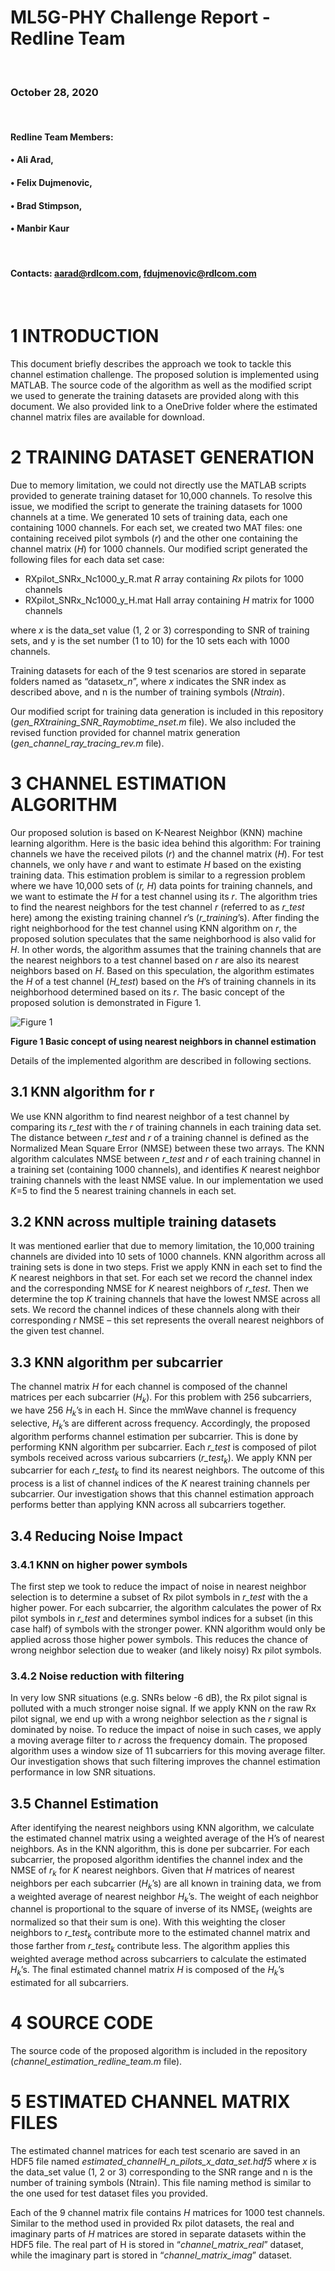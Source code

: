 # ML5G-PHY Challenge Report - Redline Team
<br />

### October 28, 2020
<br />


#### Redline Team Members:
#### • Ali Arad,                           
#### • Felix Dujmenovic,            
#### • Brad Stimpson,                   
#### • Manbir Kaur              
<br />

#### Contacts: aarad@rdlcom.com, fdujmenovic@rdlcom.com  
<br />

# 1	INTRODUCTION

This document briefly describes the approach we took to tackle this channel estimation challenge. The proposed solution is implemented using MATLAB. The source code of the algorithm as well as the modified script we used to generate the training datasets are provided along with this document. We also provided link to a OneDrive folder where the estimated channel matrix files are available for download.

# 2	TRAINING DATASET GENERATION

Due to memory limitation, we could not directly use the MATLAB scripts provided to generate training dataset for 10,000 channels. To resolve this issue, we modified the script to generate the training datasets for 1000 channels at a time. We generated 10 sets of training data, each one containing 1000 channels. For each set, we created two MAT files: one containing received pilot symbols (*r*) and the other one containing the channel matrix (*H*) for 1000 channels. Our modified script generated the following files for each data set case:

-	RXpilot_SNRx_Nc1000_y_R.mat	*R* array containing *Rx* pilots for 1000 channels
-	RXpilot_SNRx_Nc1000_y_H.mat	Hall array containing *H* matrix for 1000 channels

where *x* is the data_set value (1, 2 or 3) corresponding to SNR of training sets, and y is the set number (1 to 10) for the 10 sets each with 1000 channels.

Training datasets for each of the 9 test scenarios are stored in separate folders named as “dataset*x_n*”, where *x* indicates the SNR index as described above, and n is the number of training symbols (*Ntrain*).

Our modified script for training data generation is included in this repository (*gen_RXtraining_SNR_Raymobtime_nset.m* file). We also included the revised function provided for channel matrix generation (*gen_channel_ray_tracing_rev.m* file).

# 3	CHANNEL ESTIMATION ALGORITHM

Our proposed solution is based on K-Nearest Neighbor (KNN) machine learning algorithm. Here is the basic idea behind this algorithm: For training channels we have the received pilots (*r*) and the channel matrix (*H*). For test channels, we only have *r* and want to estimate *H* based on the existing training data. This estimation problem is similar to a regression problem where we have 10,000 sets of (*r, H*) data points for training channels, and we want to estimate the *H* for a test channel using its *r*. The algorithm tries to find the nearest neighbors for the test channel *r* (referred to as *r_test* here) among the existing training channel *r*’s (*r_training*’s). After finding the right neighborhood for the test channel using KNN algorithm on *r*, the proposed solution speculates that the same neighborhood is also valid for *H*. In other words, the algorithm assumes that the training channels that are the nearest neighbors to a test channel based on *r* are also its nearest neighbors based on *H*. Based on this speculation, the algorithm estimates the *H* of a test channel (*H_test*) based on the *H*’s of training channels in its neighborhood determined based on its *r*. The basic concept of the proposed solution is demonstrated in Figure 1.


![Figure 1](knn_example.png)

**Figure 1 Basic concept of using nearest neighbors in channel estimation**


Details of the implemented algorithm are described in following sections.

## 3.1	KNN algorithm for r
We use KNN algorithm to find nearest neighbor of a test channel by comparing its *r_test* with the *r* of training channels in each training data set. The distance between *r_test* and *r* of a training channel is defined as the Normalized Mean Square Error (NMSE) between these two arrays. The KNN algorithm calculates NMSE between *r_test* and *r* of each training channel in a training set (containing 1000 channels), and identifies *K* nearest neighbor training channels with the least NMSE value. In our implementation we used *K*=5 to find the 5 nearest training channels in each set. 

## 3.2	KNN across multiple training datasets
It was mentioned earlier that due to memory limitation, the 10,000 training channels are divided into 10 sets of 1000 channels. KNN algorithm across all training sets is done in two steps. Frist we apply KNN in each set to find the *K* nearest neighbors in that set. For each set we record the channel index and the corresponding NMSE for *K* nearest neighbors of *r_test*. Then we determine the top *K* training channels that have the lowest NMSE across all sets. We record the channel indices of these channels along with their corresponding *r* NMSE – this set represents the overall nearest neighbors of the given test channel.  


## 3.3	KNN algorithm per subcarrier
The channel matrix *H* for each channel is composed of the channel matrices per each subcarrier (*H<sub>k</sub>*). For this problem with 256 subcarriers, we have 256 *H<sub>k</sub>*’s in each H. Since the mmWave channel is frequency selective, *H<sub>k</sub>*’s are different across frequency. Accordingly, the proposed algorithm performs channel estimation per subcarrier. This is done by performing KNN algorithm per subcarrier. Each *r_test* is composed of pilot symbols received across various subcarriers (*r_test<sub>k</sub>*). We apply KNN per subcarrier for each *r_test<sub>k</sub>* to find its nearest neighbors. The outcome of this process is a list of channel indices of the *K* nearest training channels per subcarrier. Our investigation shows that this channel estimation approach performs better than applying KNN across all subcarriers together.

## 3.4	Reducing Noise Impact
### 3.4.1	KNN on higher power symbols

The first step we took to reduce the impact of noise in nearest neighbor selection is to determine a subset of Rx pilot symbols in *r_test* with the a higher power. For each subcarrier, the algorithm calculates the power of Rx pilot symbols in *r_test* and determines symbol indices for a subset (in this case half) of symbols with the stronger power. KNN algorithm would only be applied across those higher power symbols. This reduces the chance of wrong neighbor selection due to weaker (and likely noisy) Rx pilot symbols.

### 3.4.2	Noise reduction with filtering

In very low SNR situations (e.g. SNRs below -6 dB), the Rx pilot signal is polluted with a much stronger noise signal. If we apply KNN on the raw Rx pilot signal, we end up with a wrong neighbor selection as the *r* signal is dominated by noise. To reduce the impact of noise in such cases, we apply a moving average filter to *r* across the frequency domain. The proposed algorithm uses a window size of 11 subcarriers for this moving average filter. Our investigation shows that such filtering improves the channel estimation performance in low SNR situations.

## 3.5	Channel Estimation

After identifying the nearest neighbors using KNN algorithm, we calculate the estimated channel matrix using a weighted average of the H’s of nearest neighbors. As in the KNN algorithm, this is done per subcarrier. For each subcarrier, the proposed algorithm identifies the channel index and the NMSE of *r<sub>k</sub>* for *K* nearest neighbors. Given that *H* matrices of nearest neighbors per each subcarrier (*H<sub>k</sub>*’s) are all known in training data, we from a weighted average of nearest neighbor *H<sub>k</sub>*’s. The weight of each neighbor channel is proportional to the square of inverse of its NMSE<sub>r</sub> (weights are normalized so that their sum is one). With this weighting the closer neighbors to *r_test<sub>k</sub>* contribute more to the estimated channel matrix and those farther from *r_test<sub>k</sub>* contribute less. The algorithm applies this weighted average method across subcarriers to calculate the estimated *H<sub>k</sub>*’s. The final estimated channel matrix *H* is composed of the *H<sub>k</sub>*’s estimated for all subcarriers.


# 4	SOURCE CODE

The source code of the proposed algorithm is included in the repository (*channel_estimation_redline_team.m* file).

# 5	ESTIMATED CHANNEL MATRIX FILES

The estimated channel matrices for each test scenario are saved in an HDF5 file named *estimated_channelH_n_pilots_x_data_set.hdf5* where *x* is the data_set value (1, 2 or 3) corresponding to the SNR range and n is the number of training symbols (Ntrain). This file naming method is similar to the one used for test dataset files you provided.

Each of the 9 channel matrix file contains *H* matrices for 1000 test channels. Similar to the method used in provided Rx pilot datasets, the real and imaginary parts of *H* matrices are stored in separate datasets within the HDF5 file. The real part of H is stored in “*channel_matrix_real*” dataset, while the imaginary part is stored in “*channel_matrix_imag*” dataset.


